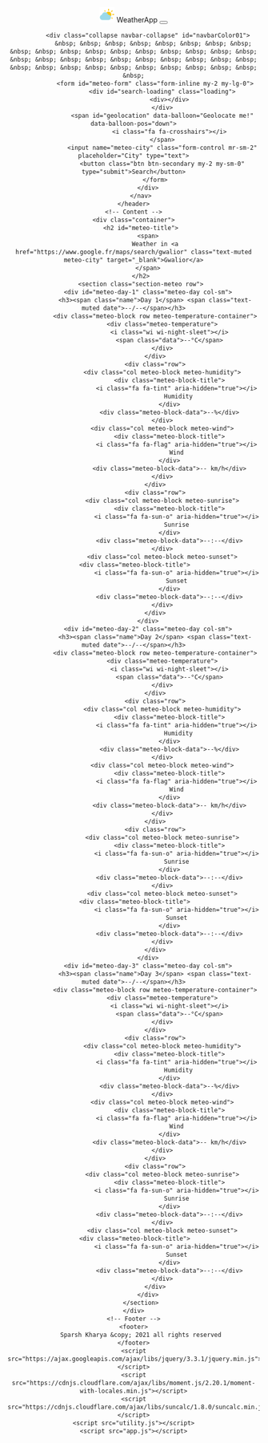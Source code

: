 <html>

<head>
    <meta charset="UTF-8">
    <meta name="viewport" content="width=device-width, initial-scale=1.0">
    <meta http-equiv="X-UA-Compatible" content="ie=edge">
    <link rel="stylesheet" href="bootstrap.min.css">
    <link rel="stylesheet" href="style.css">
    <link rel="icon" href="logo.png">
    <link rel="stylesheet" href="https://cdnjs.cloudflare.com/ajax/libs/weather-icons/2.0.9/css/weather-icons.min.css">
    <link rel="stylesheet" href="https://cdnjs.cloudflare.com/ajax/libs/balloon-css/0.5.0/balloon.min.css">
    <script src="https://use.fontawesome.com/389802374e.js"></script>
    <title>Weather App</title>
</head>

<body>
    <!-- Header -->
    <header>
        <nav class="navbar navbar-expand-lg navbar-dark bg-primary">
            <a class="navbar-brand">
                <img src="icon.svg" width="30" height="30" alt="">
                <a class="navbar-brand">WeatherApp</a>
            </a>
            <button class="navbar-toggler" type="button" data-toggle="collapse" data-target="#navbarColor01" aria-controls="navbarColor01"
                aria-expanded="false" aria-label="Toggle navigation">
                <span class="navbar-toggler-icon"></span>
            </button>

            <div class="collapse navbar-collapse" id="navbarColor01">
               &nbsp; &nbsp; &nbsp; &nbsp; &nbsp; &nbsp; &nbsp; &nbsp; &nbsp; &nbsp; &nbsp; &nbsp; &nbsp; &nbsp; &nbsp; &nbsp; &nbsp; &nbsp; &nbsp; &nbsp; &nbsp; &nbsp; &nbsp; &nbsp; &nbsp; &nbsp; &nbsp; &nbsp; &nbsp; &nbsp; &nbsp; &nbsp; &nbsp; &nbsp; &nbsp; &nbsp; &nbsp; &nbsp; &nbsp;
                <form id="meteo-form" class="form-inline my-2 my-lg-0">
                    <div id="search-loading" class="loading">
                        <div></div>
                    </div>
                    <span id="geolocation" data-balloon="Geolocate me!" data-balloon-pos="down">
                        <i class="fa fa-crosshairs"></i>
                    </span>
                    <input name="meteo-city" class="form-control mr-sm-2" placeholder="City" type="text">
                    <button class="btn btn-secondary my-2 my-sm-0" type="submit">Search</button>
                </form>
            </div>
        </nav>
    </header>
    <!-- Content -->
    <div class="container">
        <h2 id="meteo-title">
            <span>
                Weather in <a href="https://www.google.fr/maps/search/gwalior" class="text-muted meteo-city" target="_blank">Gwalior</a>
            </span>
        </h2>
        <section class="section-meteo row">
            <div id="meteo-day-1" class="meteo-day col-sm">
                <h3><span class="name">Day 1</span> <span class="text-muted date">--/--</span></h3>
                <div class="meteo-block row meteo-temperature-container">
                    <div class="meteo-temperature">
                        <i class="wi wi-night-sleet"></i>
                        <span class="data">--°C</span>
                    </div>
                </div>
                <div class="row">
                    <div class="col meteo-block meteo-humidity">
                        <div class="meteo-block-title">
                            <i class="fa fa-tint" aria-hidden="true"></i>
                             Humidity
                        </div>
                        <div class="meteo-block-data">--%</div>
                    </div>
                    <div class="col meteo-block meteo-wind">
                        <div class="meteo-block-title">
                            <i class="fa fa-flag" aria-hidden="true"></i>
                            Wind
                        </div>
                        <div class="meteo-block-data">-- km/h</div>
                    </div>
                </div>
                <div class="row">
                    <div class="col meteo-block meteo-sunrise">
                        <div class="meteo-block-title">
                            <i class="fa fa-sun-o" aria-hidden="true"></i>
                            Sunrise
                        </div>
                        <div class="meteo-block-data">--:--</div>
                    </div>
                    <div class="col meteo-block meteo-sunset">
                        <div class="meteo-block-title">                      
                            <i class="fa fa-sun-o" aria-hidden="true"></i>
                            Sunset
                        </div>
                        <div class="meteo-block-data">--:--</div>
                    </div>
                </div>
            </div>
            <div id="meteo-day-2" class="meteo-day col-sm">
                <h3><span class="name">Day 2</span> <span class="text-muted date">--/--</span></h3>
                <div class="meteo-block row meteo-temperature-container">
                    <div class="meteo-temperature">
                        <i class="wi wi-night-sleet"></i>
                        <span class="data">--°C</span>
                    </div>
                </div>
                <div class="row">
                    <div class="col meteo-block meteo-humidity">
                        <div class="meteo-block-title">
                            <i class="fa fa-tint" aria-hidden="true"></i>
                             Humidity
                        </div>
                        <div class="meteo-block-data">--%</div>
                    </div>
                    <div class="col meteo-block meteo-wind">
                        <div class="meteo-block-title">
                            <i class="fa fa-flag" aria-hidden="true"></i>
                            Wind
                        </div>
                        <div class="meteo-block-data">-- km/h</div>
                    </div>
                </div>
                <div class="row">
                    <div class="col meteo-block meteo-sunrise">
                        <div class="meteo-block-title">
                            <i class="fa fa-sun-o" aria-hidden="true"></i>
                            Sunrise
                        </div>
                        <div class="meteo-block-data">--:--</div>
                    </div>
                    <div class="col meteo-block meteo-sunset">
                        <div class="meteo-block-title">                      
                            <i class="fa fa-sun-o" aria-hidden="true"></i>
                            Sunset
                        </div>
                        <div class="meteo-block-data">--:--</div>
                    </div>
                </div>
            </div>
            <div id="meteo-day-3" class="meteo-day col-sm">
                <h3><span class="name">Day 3</span> <span class="text-muted date">--/--</span></h3>
                <div class="meteo-block row meteo-temperature-container">
                    <div class="meteo-temperature">
                        <i class="wi wi-night-sleet"></i>
                        <span class="data">--°C</span>
                    </div>
                </div>
                <div class="row">
                    <div class="col meteo-block meteo-humidity">
                        <div class="meteo-block-title">
                            <i class="fa fa-tint" aria-hidden="true"></i>
                             Humidity
                        </div>
                        <div class="meteo-block-data">--%</div>
                    </div>
                    <div class="col meteo-block meteo-wind">
                        <div class="meteo-block-title">
                            <i class="fa fa-flag" aria-hidden="true"></i>
                            Wind
                        </div>
                        <div class="meteo-block-data">-- km/h</div>
                    </div>
                </div>
                <div class="row">
                    <div class="col meteo-block meteo-sunrise">
                        <div class="meteo-block-title">
                            <i class="fa fa-sun-o" aria-hidden="true"></i>
                            Sunrise
                        </div>
                        <div class="meteo-block-data">--:--</div>
                    </div>
                    <div class="col meteo-block meteo-sunset">
                        <div class="meteo-block-title">                      
                            <i class="fa fa-sun-o" aria-hidden="true"></i>
                            Sunset
                        </div>
                        <div class="meteo-block-data">--:--</div>
                    </div>
                </div>
            </div>
        </section>
    </div>
    <!-- Footer -->
    <footer>
        Sparsh Kharya &copy; 2021 all rights reserved
    </footer>
    <script src="https://ajax.googleapis.com/ajax/libs/jquery/3.3.1/jquery.min.js"></script>
    <script src="https://cdnjs.cloudflare.com/ajax/libs/moment.js/2.20.1/moment-with-locales.min.js"></script>
    <script src="https://cdnjs.cloudflare.com/ajax/libs/suncalc/1.8.0/suncalc.min.js"></script>
    <script src="utility.js"></script>
    <script src="app.js"></script>
</body>
</html>
